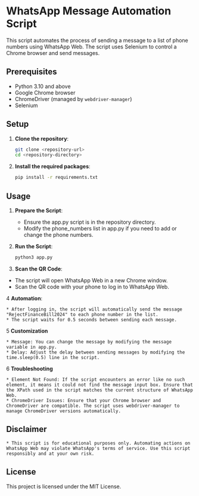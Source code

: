 # WhatsApp Message Automation Script

This script automates the process of sending a message to a list of phone numbers using WhatsApp Web. The script uses Selenium to control a Chrome browser and send messages.

## Prerequisites

- Python 3.10 and above
- Google Chrome browser
- ChromeDriver (managed by `webdriver-manager`)
- Selenium

## Setup

1. **Clone the repository**:
   ```bash
   git clone <repository-url>
   cd <repository-directory>

2.  **Install the required packages**:
    ```bash
	pip install -r requirements.txt

## Usage
1. **Prepare the Script**:
	* Ensure the app.py script is in the repository directory.
 	* Modify the phone_numbers list in app.py if you need to add or change the phone numbers.

2. **Run the Script**:
   ```bash
   python3 app.py

3. **Scan the QR Code**:

 * The script will open WhatsApp Web in a new Chrome window.
 * Scan the QR code with your phone to log in to WhatsApp Web.

4 **Automation**:

	* After logging in, the script will automatically send the message "RejectFinanceBill2024" to each phone number in the list.
	* The script waits for 0.5 seconds between sending each message.

5 **Customization**

	* Message: You can change the message by modifying the message variable in app.py.
	* Delay: Adjust the delay between sending messages by modifying the time.sleep(0.5) line in the script.

6 **Troubleshooting**

	* Element Not Found: If the script encounters an error like no such element, it means it could not find the message input box. Ensure that the XPath used in the script matches the current structure of WhatsApp Web.
	* ChromeDriver Issues: Ensure that your Chrome browser and ChromeDriver are compatible. The script uses webdriver-manager to manage ChromeDriver versions automatically.


## Disclaimer
	* This script is for educational purposes only. Automating actions on WhatsApp Web may violate WhatsApp's terms of service. Use this script responsibly and at your own risk.

## License
This project is licensed under the MIT License.
